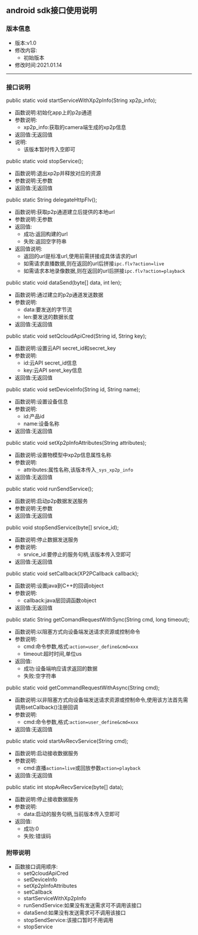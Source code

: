 ## android sdk接口使用说明

### 版本信息
* 版本:v1.0
* 修改内容:
    * 初始版本
* 修改时间:2021.01.14
---------------------------

### 接口说明
public static void startServiceWithXp2pInfo(String xp2p_info);
* 函数说明:初始化app上的p2p通道
* 参数说明:
    * xp2p_info:获取的camera端生成的xp2p信息
* 返回值:无返回值
* 说明:
    * 该版本暂时传入空即可

public static void stopService();
* 函数说明:退出xp2p并释放对应的资源
* 参数说明:⽆参数
* 返回值:⽆返回值

public static String delegateHttpFlv();
* 函数说明:获取p2p通道建立后提供的本地url
* 参数说明:无参数
* 返回值:
    * 成功:返回构建的url
    * 失败:返回空字符串
* 返回值说明:
    * 返回的url是标准url,使用前需拼接成具体请求的url
    * 如需请求直播数据,则在返回的url后拼接`ipc.flv?action=live`
    * 如需请求本地录像数据,则在返回的url后拼接`ipc.flv?action=playback`

public static void dataSend(byte[] data, int len);
* 函数说明:通过建立的p2p通道发送数据
* 参数说明:
    * data:要发送的字节流
    * len:要发送的数据长度
* 返回值:无返回值

public static void setQcloudApiCred(String id, String key);
* 函数说明:设置云API secret_id和secret_key
* 参数说明:
    * id:云API secret_id信息
    * key:云API seret_key信息
* 返回值:无返回值

public static void setDeviceInfo(String id, String name);
* 函数说明:设置设备信息
* 参数说明:
    * id:产品id
    * name:设备名称
* 返回值:无返回值

public static void setXp2pInfoAttributes(String attributes);
* 函数说明:设置物模型中xp2p信息属性名称
* 参数说明:
    * attributes:属性名称,该版本传入`_sys_xp2p_info`
* 返回值:无返回值

public static void runSendService();
* 函数说明:启动p2p数据发送服务
* 参数说明:无参数
* 返回值:无返回值

public void stopSendService(byte[] srvice_id);
* 函数说明:停止数据发送服务
* 参数说明:
    * srvice_id:要停止的服务句柄,该版本传入空即可
* 返回值:无返回值

public static void setCallback(XP2PCallback callback);
* 函数说明:设置java到C++的回调object
* 参数说明:
    * callback:java层回调函数object
* 返回值:无返回值

public static String getComandRequestWithSync(String cmd, long timeout);
* 函数说明:以阻塞方式向设备端发送请求资源或控制命令
* 参数说明:
    * cmd:命令参数,格式:`action=user_define&cmd=xxx`
    * timeout:超时时间,单位us
* 返回值:
    * 成功:设备端响应请求返回的数据
    * 失败:空字符串

public static void getCommandRequestWithAsync(String cmd);
* 函数说明:以非阻塞方式向设备端发送请求资源或控制命令,使用该方法首先需调用setCallback()注册回调
* 参数说明:
    * cmd:命令参数,格式:`action=user_define&cmd=xxx`
* 返回值:无返回值

public static void startAvRecvService(String cmd);
* 函数说明:启动接收数据服务
* 参数说明:
    * cmd:直播`action=live`或回放参数`action=playback`
* 返回值:无返回值

public static int stopAvRecvService(byte[] data);
* 函数说明:停止接收数据服务
* 参数说明:
    * data:启动的服务句柄,当前版本传入空即可
* 返回值:
    * 成功:0
    * 失败:错误码

### 附带说明
* 函数接口调用顺序:
    * setQcloudApiCred
    * setDeviceInfo
    * setXp2pInfoAttributes
    * setCallback
    * startServiceWithXp2pInfo
    * runSendService:如果没有发送需求可不调用该接口
    * dataSend:如果没有发送需求可不调用该接口
    * stopSendService:该接口暂时不用调用
    * stopService
